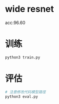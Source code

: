 # wide resnet

acc:96.60

# 训练
```bash
python3 train.py
```

# 评估
```bash
# 注意修改代码模型路径
python3 eval.py
```
